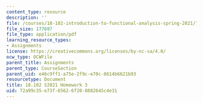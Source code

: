 ```yaml
---
content_type: resource
description: ''
file: /courses/18-102-introduction-to-functional-analysis-spring-2021/72a99c35e73f65626f200882645c4e31_MIT18_102s21_hw3.pdf
file_size: 177697
file_type: application/pdf
learning_resource_types:
- Assignments
license: https://creativecommons.org/licenses/by-nc-sa/4.0/
ocw_type: OCWFile
parent_title: Assignments
parent_type: CourseSection
parent_uid: e46c9ff1-a75e-2f9c-e70c-8614b6621b93
resourcetype: Document
title: 18.102 S2021 Homework 3
uid: 72a99c35-e73f-6562-6f20-0882645c4e31
---
```

